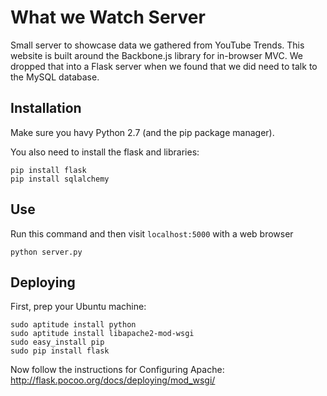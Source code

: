 What we Watch Server
====================

Small server to showcase data we gathered from YouTube Trends.  This website is built around
the Backbone.js library for in-browser MVC.  We dropped that into a Flask server when we found that
we did need to talk to the MySQL database.

Installation
------------

Make sure you havy Python 2.7 (and the pip package manager).

You also need to install the flask and libraries:

```
pip install flask
pip install sqlalchemy
```

Use
---

Run this command and then visit `localhost:5000` with a web browser

```
python server.py
```

Deploying
---------

First, prep your Ubuntu machine:
```
sudo aptitude install python
sudo aptitude install libapache2-mod-wsgi
sudo easy_install pip
sudo pip install flask
```

Now follow the instructions for Configuring Apache:
  http://flask.pocoo.org/docs/deploying/mod_wsgi/
